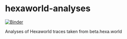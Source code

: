 # hexaworld-analyses
[![Binder](http://mybinder.org/badge.svg)](http://mybinder.org/repo/andrewosh/hexaworld-analyses)

Analyses of Hexaworld traces taken from beta.hexa.world
